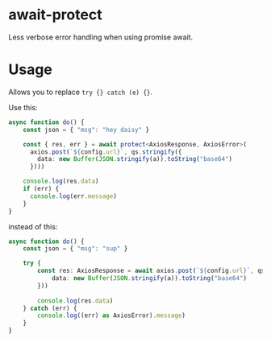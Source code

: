 # await-protect
Less verbose error handling when using promise await.

# Usage
Allows you to replace `try {} catch (e) {}`.

Use this:

```typescript
async function do() {
    const json = { "msg": "hey daisy" }

    const { res, err } = await protect<AxiosResponse, AxiosError>(
      axios.post(`${config.url}`, qs.stringify({
        data: new Buffer(JSON.stringify(a)).toString("base64")
      })))

    console.log(res.data)
    if (err) {
      console.log(err.message)
    }
}
```

instead of this:

```typescript
async function do() {
    const json = { "msg": "sup" }

    try {
        const res: AxiosResponse = await axios.post(`${config.url}`, qs.stringify({
            data: new Buffer(JSON.stringify(a)).toString("base64")
        }))
        
        console.log(res.data)
    } catch (err) {
        console.log((err) as AxiosError).message)
    }
}
```
